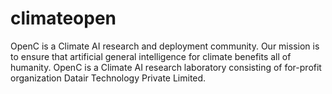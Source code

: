 # climateopen
OpenC is a Climate AI research and deployment community. Our mission is to ensure that artificial general intelligence for climate benefits all of humanity. OpenC is a Climate AI research laboratory consisting of for-profit organization Datair Technology Private Limited.
